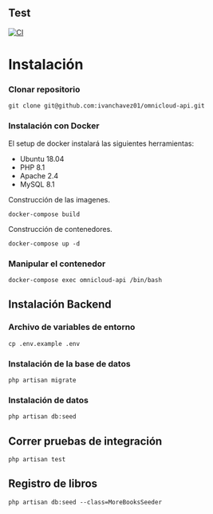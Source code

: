 ## Test
[![CI](https://github.com/ivanchavez01/omnicloud-api/actions/workflows/ci.yml/badge.svg)](https://github.com/ivanchavez01/omnicloud-api/actions/workflows/ci.yml)

# Instalación

### Clonar repositorio
`git clone git@github.com:ivanchavez01/omnicloud-api.git`

### Instalación con Docker
El setup de docker instalará las siguientes herramientas:
* Ubuntu 18.04
* PHP 8.1
* Apache 2.4
* MySQL 8.1

Construcción de las imagenes.

`docker-compose build`

Construcción de contenedores.

`docker-compose up -d`

### Manipular el contenedor

`docker-compose exec omnicloud-api /bin/bash`

## Instalación Backend

### Archivo de variables de entorno

`cp .env.example .env`

### Instalación de la base de datos

`php artisan migrate`

### Instalación de datos

`php artisan db:seed`

## Correr pruebas de integración

`php artisan test`

## Registro de libros

`php artisan db:seed --class=MoreBooksSeeder`

